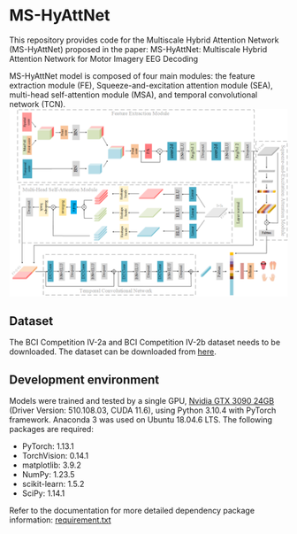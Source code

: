 # MS-HyAttNet
This repository provides code for the Multiscale Hybrid Attention Network (MS-HyAttNet) proposed in the paper: MS-HyAttNet: Multiscale Hybrid Attention Network for Motor Imagery EEG Decoding

MS-HyAttNet model is composed of four main modules: the feature extraction module (FE), Squeeze-and-excitation attention module (SEA), multi-head self-attention module (MSA), and temporal convolutional network (TCN).
![The overall architecture of MS-HyAttNet](https://github.com/xiaorong777/MS-HyAttNet/blob/main/MS-HyAttNet.png)

## Dataset
The BCI Competition IV-2a and BCI Competition IV-2b dataset needs to be downloaded. The dataset can be downloaded from [here](http://www.bbci.de/competition/iv/).
## Development environment
Models were trained and tested by a single GPU, [Nvidia GTX 3090 24GB](https://www.nvidia.com/en-me/geforce/graphics-cards/30-series/) (Driver Version: 510.108.03, CUDA 11.6), using Python 3.10.4 with PyTorch framework. Anaconda 3 was used on Ubuntu 18.04.6 LTS. The following packages are required:
- PyTorch: 1.13.1
- TorchVision: 0.14.1
- matplotlib: 3.9.2
- NumPy: 1.23.5
- scikit-learn: 1.5.2
- SciPy: 1.14.1

Refer to the documentation for more detailed dependency package information: [requirement.txt](https://github.com/xiaorong777/MS-HyAttNet/blob/main/requirements.txt)



